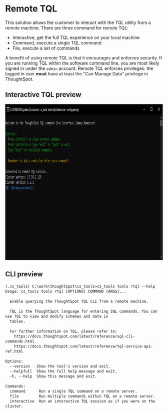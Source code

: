 # Remote TQL

This solution allows the customer to interact with the TQL utility from a remote
machine. There are three command for remote TQL:

 - Interactive, get the full TQL experience on your local machine
 - Command, execute a single TQL command
 - File, execute a set of commands

A benefit of using remote TQL is that it encourages and enforces security. If you are
running TQL within the software command line, you are most likely signed in under the
`admin` account. Remote TQL enforces privileges: the logged in user **must** have at
least the "Can Manage Data" privilege in ThoughtSpot.

## Interactive TQL preview

<p align="center">
  <img src="./static/interactive_rtql.png" width="1000" height="500" alt="pinboard">
</p>

## CLI preview

```console
(.cs_tools) C:\work\thoughtspot\cs_tools>cs_tools tools rtql --help
Usage: cs_tools tools rtql [OPTIONS] COMMAND [ARGS]...

  Enable querying the ThoughtSpot TQL CLI from a remote machine.

  TQL is the ThoughtSpot language for entering SQL commands. You can use TQL to view and modify schemas and data in
  tables.

  For further information on TQL, please refer to:
    https://docs.thoughtspot.com/latest/reference/sql-cli-commands.html
    https://docs.thoughtspot.com/latest/reference/tql-service-api-ref.html

Options:
  --version   Show the tool's version and exit.
  --helpfull  Show the full help message and exit.
  -h, --help  Show this message and exit.

Commands:
  command      Run a single TQL command on a remote server.
  file         Run multiple commands within TQL on a remote server.
  interactive  Run an interactive TQL session as if you were on the cluster.
```
